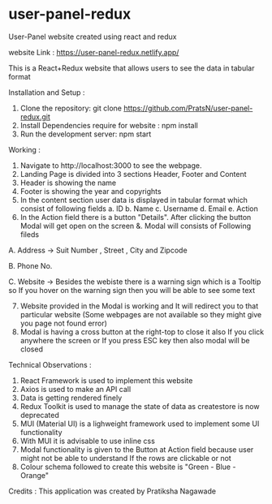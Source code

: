 # user-panel-redux

User-Panel website created using react and redux 

website Link : https://user-panel-redux.netlify.app/

This is a React+Redux website that allows users to see the data in tabular format

Installation and Setup :

1. Clone the repository: git clone https://github.com/PratsN/user-panel-redux.git
2. Install Dependencies require for website : npm install
3. Run the development server: npm start

Working :

1. Navigate to http://localhost:3000 to see the webpage.
2. Landing Page is divided into 3 sections Header, Footer and Content 
3. Header is showing the name
4. Footer is showing the year and copyrights 
5. In the content section user data is displayed in tabular format which consist of following fields
  a. ID 
  b. Name 
  c. Username
  d. Email 
  e. Action
6. In the Action field there is a button "Details". After clicking the button Modal will get open on the screen
&. Modal will consists of Following fileds

  A. Address -> Suit Number , Street , City and Zipcode
  
  B. Phone No.
  
  C. Website -> Besides the webiste there is a warning sign which is a Tooltip so 
  If you hover on the warning sign then you will be able to see some text
  
7. Website provided in the Modal is working and It will redirect you to that particular website (Some webpages are not available so they might give you page not found error)
8. Modal is having a cross button at the right-top to close it also If you click anywhere the screen or If you press ESC key then also modal will be closed

Technical Observations :

1. React Framework is used to implement this website
2. Axios is used to make an API call
3. Data is getting rendered finely
4. Redux Toolkit is used to manage the state of data as createstore is now deprecated
4. MUI (Material UI) is a lighweight framework used to implement some UI functionality
5. With MUI it is advisable to use inline css
6. Modal functionality is given to the Button at Action field because user might not be able to understand If the rows are clickable or not 
7. Colour schema followed to create this website is "Green - Blue - Orange"

Credits : This application was created by Pratiksha Nagawade
